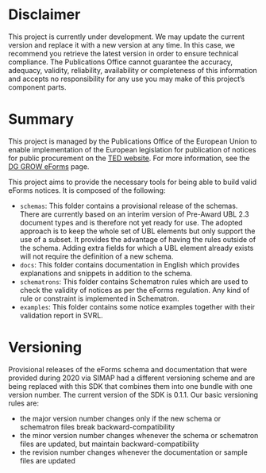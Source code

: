 # Disclaimer
This project is currently under development. We may update the current version and replace it with a new version at any time. In this case, we recommend you retrieve the latest version in order to ensure technical compliance. The Publications Office cannot guarantee the accuracy, adequacy, validity, reliability, availability or completeness of this information and accepts no responsibility for any use you may make of this project’s component parts.

# Summary
This project is managed by the Publications Office of the European Union to enable implementation of the European legislation for publication of notices for public procurement on the [TED website](https://ted.europa.eu/TED/). For more information, see the [DG GROW eForms](https://ec.europa.eu/growth/single-market/public-procurement/digital/eforms_en) page.

This project aims to provide the necessary tools for being able to build valid eForms notices.
It is composed of the following:
- `schemas`: This folder contains a provisional release of the schemas. There are currently based on an interim version of Pre-Award UBL 2.3 document types and is therefore not yet ready for use.
The adopted approach is to keep the whole set of UBL elements but only support the use of a subset. It provides the advantage of having the rules outside of the schema. Adding extra fields for which a UBL element already exists will not require the definition of a new schema.
- `docs`: This folder contains documentation in English which provides explanations and snippets in addition to the schema.
- `schematrons`: This folder contains Schematron rules which are used to check the validity of notices as per the eForms regulation. Any kind of rule or constraint is implemented in Schematron.
- `examples`: This folder contains some notice examples together with their validation report in SVRL.

# Versioning

Provisional releases of the eForms schema and documentation that were provided during 2020 via SIMAP had a different versioning scheme and are being replaced with this SDK that combines them into one bundle with one version number. The current version of the SDK is 0.1.1. Our basic versioning rules are:
- the major version number changes only if the new schema or schematron files break backward-compatibility
- the minor version number changes whenever the schema or schematron files are updated, but maintain backward-compatibility
- the revision number changes whenever the documentation or sample files are updated
